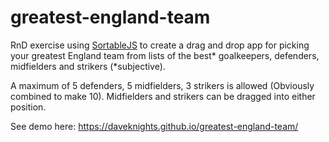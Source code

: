 # greatest-england-team
RnD exercise using [SortableJS](https://sortablejs.github.io/Sortable/) to create a drag and drop app for picking your greatest England team from lists of the best* goalkeepers, defenders, midfielders and strikers (*subjective).

A maximum of 5 defenders, 5 midfielders, 3 strikers is allowed (Obviously combined to make 10).
Midfielders and strikers can be dragged into either position.


See demo here: https://daveknights.github.io/greatest-england-team/
